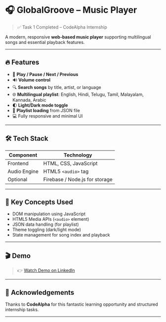 # 🎧 GlobalGroove – Music Player

> ✅ Task 1 Completed – CodeAlpha Internship

A modern, responsive **web-based music player** supporting multilingual songs and essential playback features.

---

## 🔥 Features

- 🎵 **Play / Pause / Next / Previous**
- 🔊 **Volume control**
- 🔍 **Search songs** by title, artist, or language
- 🌐 **Multilingual playlist**: English, Hindi, Telugu, Tamil, Malayalam, Kannada, Arabic
- 🌓 **Light/Dark mode toggle**
- 📁 **Playlist loading** from JSON file
- 💻 Fully responsive and minimal UI

---

## 🛠️ Tech Stack

| Component     | Technology          |
|---------------|---------------------|
| Frontend      | HTML, CSS, JavaScript |
| Audio Engine  | HTML5 `<audio>` tag |
| Optional      | Firebase / Node.js for storage |


---

## 🧠 Key Concepts Used

- DOM manipulation using JavaScript
- HTML5 Media APIs (`<audio>` element)
- JSON data handling (for playlist)
- Theme toggling (dark/light mode)
- State management for song index and playback

---

## 🎬 Demo

> 👉 [Watch Demo on LinkedIn](https://www.linkedin.com/posts/yada-rajeshwari-022b8530b_codealpha-webdevelopment-musicplayer-activity-7354133699711365120-H0_l?utm_source=share&utm_medium=member_desktop&rcm=ACoAAE8EndoBu65vprjIb-hNbUtHSPP2hiW1WU8)  

---

## 🤝 Acknowledgements

Thanks to **CodeAlpha** for this fantastic learning opportunity and structured internship tasks.

---



